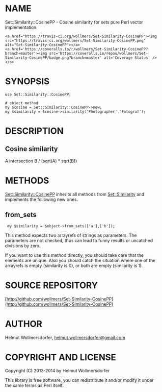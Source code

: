 # NAME

Set::Similarity::CosinePP - Cosine similarity for sets pure Perl vector implementation

<div>

    <a href="https://travis-ci.org/wollmers/Set-Similarity-CosinePP"><img src="https://travis-ci.org/wollmers/Set-Similarity-CosinePP.png" alt="Set-Similarity-CosinePP"></a>
    <a href='https://coveralls.io/r/wollmers/Set-Similarity-CosinePP?branch=master'><img src='https://coveralls.io/repos/wollmers/Set-Similarity-CosinePP/badge.png?branch=master' alt='Coverage Status' /></a>
</div>

# SYNOPSIS

    use Set::Similarity::CosinePP;
    
    # object method
    my $cosine = Set::Similarity::CosinePP->new;
    my $similarity = $cosine->similarity('Photographer','Fotograf');
    

# DESCRIPTION

## Cosine similarity

A intersection B / (sqrt(A) \* sqrt(B))

# METHODS

[Set::Similarity::CosinePP](https://metacpan.org/pod/Set::Similarity::CosinePP) inherits all methods from [Set::Similarity](https://metacpan.org/pod/Set::Similarity) and implements the
following new ones.

## from\_sets

     my $similarity = $object->from_sets(['a'],['b']);
    

This method expects two arrayrefs of strings as parameters. The parameters are not checked, thus can lead to funny results or uncatched divisions by zero.

If you want to use this method directly, you should take care that the elements are unique. Also you should catch the situation where one of the arrayrefs is empty (similarity is 0), or both are empty (similarity is 1).

# SOURCE REPOSITORY

[http://github.com/wollmers/Set-Similarity-CosinePP](http://github.com/wollmers/Set-Similarity-CosinePP)

# AUTHOR

Helmut Wollmersdorfer, <helmut.wollmersdorfer@gmail.com>

# COPYRIGHT AND LICENSE

Copyright (C) 2013-2014 by Helmut Wollmersdorfer

This library is free software; you can redistribute it and/or modify
it under the same terms as Perl itself.

